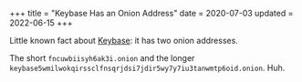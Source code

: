 +++
title = "Keybase Has an Onion Address"
date = 2020-07-03
updated = 2022-06-15
+++

Little known fact about [Keybase]: it has two onion addresses.

<!-- more -->

The short `fncuwbiisyh6ak3i.onion` and the longer
`keybase5wmilwokqirssclfnsqrjdsi7jdir5wy7y7iu3tanwmtp6oid.onion`. Huh.

[Keybase]: https://keybase.io/
